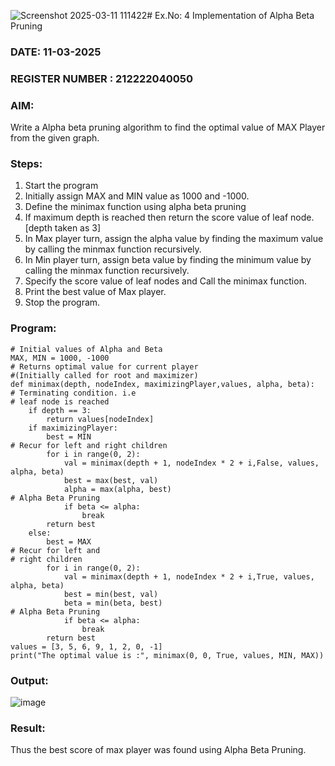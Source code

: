 ![Screenshot 2025-03-11 111422](https://github.com/user-attachments/assets/c9896410-8b17-4ecd-904b-e325b9dddbbc)# Ex.No: 4   Implementation of Alpha Beta Pruning 
### DATE: 11-03-2025                                                                    
### REGISTER NUMBER : 212222040050
### AIM: 
Write a Alpha beta pruning algorithm to find the optimal value of MAX Player from the given graph.
### Steps:
1. Start the program
2. Initially  assign MAX and MIN value as 1000 and -1000.
3.  Define the minimax function  using alpha beta pruning
4.  If maximum depth is reached then return the score value of leaf node. [depth taken as 3]
5.  In Max player turn, assign the alpha value by finding the maximum value by calling the minmax function recursively.
6.  In Min player turn, assign beta value by finding the minimum value by calling the minmax function recursively.
7.  Specify the score value of leaf nodes and Call the minimax function.
8.  Print the best value of Max player.
9.  Stop the program. 

### Program:
```
# Initial values of Alpha and Beta
MAX, MIN = 1000, -1000
# Returns optimal value for current player
#(Initially called for root and maximizer)
def minimax(depth, nodeIndex, maximizingPlayer,values, alpha, beta):
# Terminating condition. i.e
# leaf node is reached
    if depth == 3:
        return values[nodeIndex]
    if maximizingPlayer:
        best = MIN
# Recur for left and right children
        for i in range(0, 2):
            val = minimax(depth + 1, nodeIndex * 2 + i,False, values, alpha, beta)
            best = max(best, val)
            alpha = max(alpha, best)
# Alpha Beta Pruning
            if beta <= alpha:
                break
        return best
    else:
        best = MAX
# Recur for left and
# right children
        for i in range(0, 2):
            val = minimax(depth + 1, nodeIndex * 2 + i,True, values, alpha, beta)
            best = min(best, val)
            beta = min(beta, best)
# Alpha Beta Pruning
            if beta <= alpha:
                break
        return best
values = [3, 5, 6, 9, 1, 2, 0, -1]
print("The optimal value is :", minimax(0, 0, True, values, MIN, MAX))
```

### Output:

![image](https://github.com/user-attachments/assets/4d5eef5d-2a23-4eff-a11b-bb490b07a050)




### Result:
Thus the best score of max player was found using Alpha Beta Pruning.
